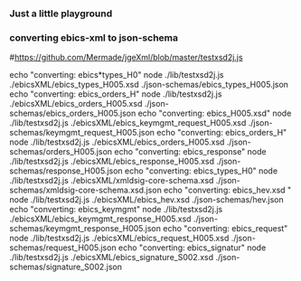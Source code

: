 
### Just a little playground
### converting ebics-xml to json-schema

#https://github.com/Mermade/jgeXml/blob/master/testxsd2j.js

echo "converting: ebics\*types_H0"
node ./lib/testxsd2j.js ./ebicsXML/ebics_types_H005.xsd ./json-schemas/ebics_types_H005.json
echo "converting: ebics_orders_H"
node ./lib/testxsd2j.js ./ebicsXML/ebics_orders_H005.xsd ./json-schemas/ebics_orders_H005.json
echo "converting: ebics_H005.xsd"
node ./lib/testxsd2j.js ./ebicsXML/ebics_keymgmt_request_H005.xsd ./json-schemas/keymgmt_request_H005.json
echo "converting: ebics_orders_H"
node ./lib/testxsd2j.js ./ebicsXML/ebics_orders_H005.xsd ./json-schemas/orders_H005.json
echo "converting: ebics_response"
node ./lib/testxsd2j.js ./ebicsXML/ebics_response_H005.xsd ./json-schemas/response_H005.json
echo "converting: ebics_types_H0"
node ./lib/testxsd2j.js ./ebicsXML/xmldsig-core-schema.xsd ./json-schemas/xmldsig-core-schema.xsd.json
echo "converting: ebics_hev.xsd "
node ./lib/testxsd2j.js ./ebicsXML/ebics_hev.xsd ./json-schemas/hev.json
echo "converting: ebics_keymgmt"
node ./lib/testxsd2j.js ./ebicsXML/ebics_keymgmt_response_H005.xsd ./json-schemas/keymgmt_response_H005.json
echo "converting: ebics_request"
node ./lib/testxsd2j.js ./ebicsXML/ebics_request_H005.xsd ./json-schemas/request_H005.json
echo "converting: ebics_signatur"
node ./lib/testxsd2j.js ./ebicsXML/ebics_signature_S002.xsd ./json-schemas/signature_S002.json
